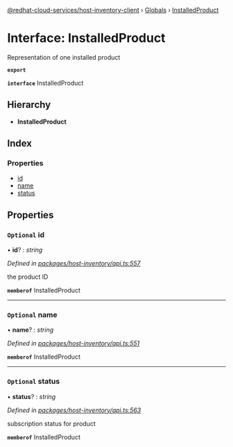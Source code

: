 [@redhat-cloud-services/host-inventory-client](../README.md) › [Globals](../globals.md) › [InstalledProduct](installedproduct.md)

# Interface: InstalledProduct

Representation of one installed product

**`export`** 

**`interface`** InstalledProduct

## Hierarchy

* **InstalledProduct**

## Index

### Properties

* [id](installedproduct.md#optional-id)
* [name](installedproduct.md#optional-name)
* [status](installedproduct.md#optional-status)

## Properties

### `Optional` id

• **id**? : *string*

*Defined in [packages/host-inventory/api.ts:557](https://github.com/Hyperkid123/javascript-clients/blob/master/packages/host-inventory/api.ts#L557)*

the product ID

**`memberof`** InstalledProduct

___

### `Optional` name

• **name**? : *string*

*Defined in [packages/host-inventory/api.ts:551](https://github.com/Hyperkid123/javascript-clients/blob/master/packages/host-inventory/api.ts#L551)*

**`memberof`** InstalledProduct

___

### `Optional` status

• **status**? : *string*

*Defined in [packages/host-inventory/api.ts:563](https://github.com/Hyperkid123/javascript-clients/blob/master/packages/host-inventory/api.ts#L563)*

subscription status for product

**`memberof`** InstalledProduct
